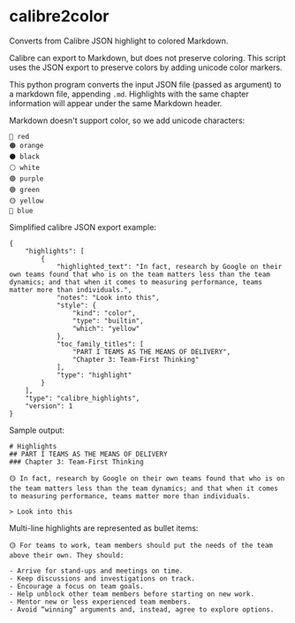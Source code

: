 # calibre2color

Converts from Calibre JSON highlight to colored Markdown.

Calibre can export to Markdown, but does not preserve coloring. This script uses the JSON export to preserve colors by adding unicode color markers.

This python program converts the input JSON file (passed as argument) to a markdown file, appending `.md`. Highlights with the same chapter information will appear under the same Markdown header.

Markdown doesn't support color, so we add unicode characters:

    🔴 red
    🟠 orange
    ⚫ black
    ⚪ white
    🟣 purple
    🟢 green
    🟡 yellow
    🔵 blue


Simplified calibre JSON export example:

    {
        "highlights": [
            {
                "highlighted_text": "In fact, research by Google on their own teams found that who is on the team matters less than the team dynamics; and that when it comes to measuring performance, teams matter more than individuals.",
                "notes": "Look into this",
                "style": {
                    "kind": "color",
                    "type": "builtin",
                    "which": "yellow"
                },
                "toc_family_titles": [
                    "PART I TEAMS AS THE MEANS OF DELIVERY",
                    "Chapter 3: Team-First Thinking"
                ],
                "type": "highlight"
            }
        ],
        "type": "calibre_highlights",
        "version": 1
    }

Sample output:

    # Highlights
    ## PART I TEAMS AS THE MEANS OF DELIVERY
    ### Chapter 3: Team-First Thinking

    🟡 In fact, research by Google on their own teams found that who is on the team matters less than the team dynamics; and that when it comes to measuring performance, teams matter more than individuals.
    
    > Look into this

Multi-line highlights are represented as bullet items:

    🟡 For teams to work, team members should put the needs of the team above their own. They should:

    - Arrive for stand-ups and meetings on time.
    - Keep discussions and investigations on track.
    - Encourage a focus on team goals.
    - Help unblock other team members before starting on new work.
    - Mentor new or less experienced team members.
    - Avoid “winning” arguments and, instead, agree to explore options.
